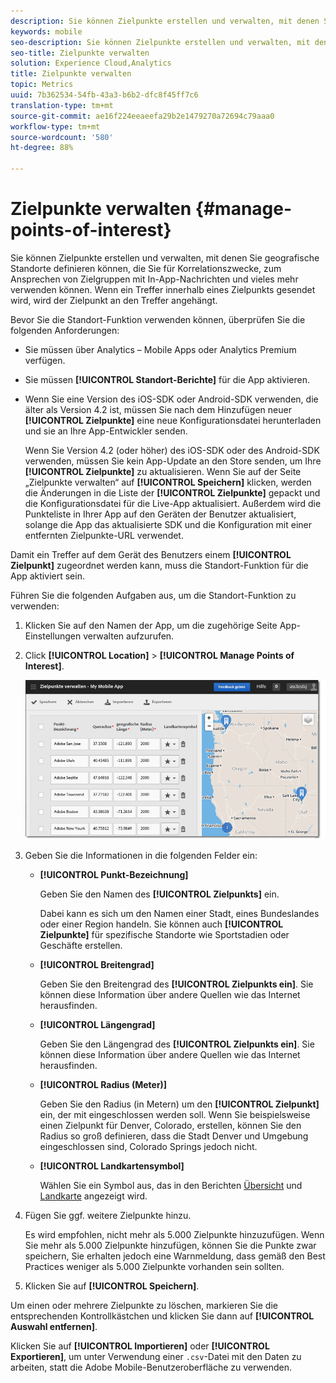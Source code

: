 ```yaml
---
description: Sie können Zielpunkte erstellen und verwalten, mit denen Sie geografische Orte definieren können, die Sie zu Korrelationszwecken, Zielgruppe mit In-App-Nachrichten usw. verwenden können. Wenn ein Treffer innerhalb eines Zielpunkts gesendet wird, wird der Zielpunkt an den Treffer angehängt.
keywords: mobile
seo-description: Sie können Zielpunkte erstellen und verwalten, mit denen Sie geografische Orte definieren können, die Sie zu Korrelationszwecken, Zielgruppe mit In-App-Nachrichten usw. verwenden können. Wenn ein Treffer innerhalb eines Zielpunkts gesendet wird, wird der Zielpunkt an den Treffer angehängt.
seo-title: Zielpunkte verwalten
solution: Experience Cloud,Analytics
title: Zielpunkte verwalten
topic: Metrics
uuid: 7b362534-54fb-43a3-b6b2-dfc8f45ff7c6
translation-type: tm+mt
source-git-commit: ae16f224eeaeefa29b2e1479270a72694c79aaa0
workflow-type: tm+mt
source-wordcount: '580'
ht-degree: 88%

---
```



# Zielpunkte verwalten {#manage-points-of-interest}

Sie können Zielpunkte erstellen und verwalten, mit denen Sie geografische Standorte definieren können, die Sie für Korrelationszwecke, zum Ansprechen von Zielgruppen mit In-App-Nachrichten und vieles mehr verwenden können. Wenn ein Treffer innerhalb eines Zielpunkts gesendet wird, wird der Zielpunkt an den Treffer angehängt.

Bevor Sie die Standort-Funktion verwenden können, überprüfen Sie die folgenden Anforderungen:

* Sie müssen über Analytics – Mobile Apps oder Analytics Premium verfügen.
* Sie müssen **[!UICONTROL Standort-Berichte]** für die App aktivieren.
* Wenn Sie eine Version des iOS-SDK oder Android-SDK verwenden, die älter als Version 4.2 ist, müssen Sie nach dem Hinzufügen neuer **[!UICONTROL Zielpunkte]** eine neue Konfigurationsdatei herunterladen und sie an Ihre App-Entwickler senden.

   Wenn Sie Version 4.2 (oder höher) des iOS-SDK oder des Android-SDK verwenden, müssen Sie kein App-Update an den Store senden, um Ihre **[!UICONTROL Zielpunkte]** zu aktualisieren. Wenn Sie auf der Seite „Zielpunkte verwalten“ auf **[!UICONTROL Speichern]** klicken, werden die Änderungen in die Liste der **[!UICONTROL Zielpunkte]** gepackt und die Konfigurationsdatei für die Live-App aktualisiert. Außerdem wird die Punkteliste in Ihrer App auf den Geräten der Benutzer aktualisiert, solange die App das aktualisierte SDK und die Konfiguration mit einer entfernten Zielpunkte-URL verwendet.

Damit ein Treffer auf dem Gerät des Benutzers einem **[!UICONTROL Zielpunkt]** zugeordnet werden kann, muss die Standort-Funktion für die App aktiviert sein.

Führen Sie die folgenden Aufgaben aus, um die Standort-Funktion zu verwenden:

1. Klicken Sie auf den Namen der App, um die zugehörige Seite App-Einstellungen verwalten aufzurufen.
1. Click **[!UICONTROL Location]** > **[!UICONTROL Manage Points of Interest]**.

   ![Schritt Ergebnis](assets/poi.png)

1. Geben Sie die Informationen in die folgenden Felder ein:

   * **[!UICONTROL Punkt-Bezeichnung]**

      Geben Sie den Namen des **[!UICONTROL Zielpunkts]** ein.

      Dabei kann es sich um den Namen einer Stadt, eines Bundeslandes oder einer Region handeln. Sie können auch **[!UICONTROL Zielpunkte]** für spezifische Standorte wie Sportstadien oder Geschäfte erstellen.

   * **[!UICONTROL Breitengrad]**

      Geben Sie den Breitengrad des **[!UICONTROL Zielpunkts ein]**. Sie können diese Information über andere Quellen wie das Internet herausfinden.

   * **[!UICONTROL Längengrad]**

      Geben Sie den Längengrad des **[!UICONTROL Zielpunkts ein]**. Sie können diese Information über andere Quellen wie das Internet herausfinden.

   * **[!UICONTROL Radius (Meter)]**

      Geben Sie den Radius (in Metern) um den **[!UICONTROL Zielpunkt]** ein, der mit eingeschlossen werden soll. Wenn Sie beispielsweise einen Zielpunkt für Denver, Colorado, erstellen, können Sie den Radius so groß definieren, dass die Stadt Denver und Umgebung eingeschlossen sind, Colorado Springs jedoch nicht.

   * **[!UICONTROL Landkartensymbol]**

      Wählen Sie ein Symbol aus, das in den Berichten [Übersicht](/help/using/location/c-location-overview.md) und [Landkarte](/help/using/location/c-map-points.md) angezeigt wird.

1. Fügen Sie ggf. weitere Zielpunkte hinzu.

   Es wird empfohlen, nicht mehr als 5.000 Zielpunkte hinzuzufügen. Wenn Sie mehr als 5.000 Zielpunkte hinzufügen, können Sie die Punkte zwar speichern, Sie erhalten jedoch eine Warnmeldung, dass gemäß den Best Practices weniger als 5.000 Zielpunkte vorhanden sein sollten.

1. Klicken Sie auf **[!UICONTROL Speichern]**.

Um einen oder mehrere Zielpunkte zu löschen, markieren Sie die entsprechenden Kontrollkästchen und klicken Sie dann auf **[!UICONTROL Auswahl entfernen]**.

Klicken Sie auf **[!UICONTROL Importieren]** oder **[!UICONTROL Exportieren]**, um unter Verwendung einer `.csv`-Datei mit den Daten zu arbeiten, statt die Adobe Mobile-Benutzeroberfläche zu verwenden.
